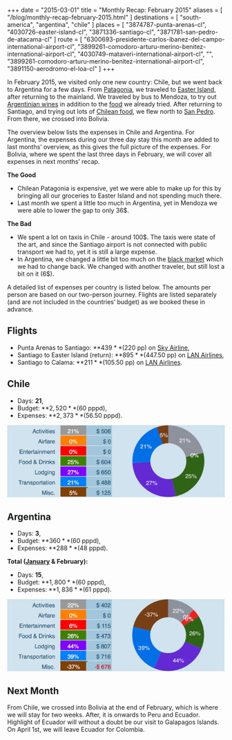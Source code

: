 +++
date    = "2015-03-01"
title   = "Monthly Recap: February 2015"
aliases = [ "/blog/monthly-recap-february-2015.html" ]
destinations = [ "south-america", "argentina", "chile" ]
places  = [
  "3874787-punta-arenas-cl", "4030726-easter-island-cl", "3871336-santiago-cl",
  "3871781-san-pedro-de-atacama-cl"
]
route   = [
  "6300693-presidente-carlos-ibanez-del-campo-international-airport-cl",
  "3899261-comodoro-arturu-merino-benitez-international-airport-cl",
  "4030749-mataveri-international-airport-cl",
  "",
  "3899261-comodoro-arturu-merino-benitez-international-airport-cl",
  "3891150-aerodromo-el-loa-cl"
]
+++

In February 2015, we visited only one new country: Chile, but we went back to Argentina for a few days. From [Patagonia](/the-wilderness-of-chilean-patagonia/), we traveled to [Easter Island](/mysterious-easter-island/), after returning to the mainland. We traveled by bus to Mendoza, to try out [Argentinian wines](/bike-and-wine/) in addition to the [food](/in-search-of-great-steak-and-wine/) we already tried. After returning to Santiago, and trying out lots of [Chilean food](/chile-the-mayo-capital/), we flew north to [San Pedro](/the-chilean-desert/). From there, we crossed into Bolivia.
<!--more-->
The overview below lists the expenses in Chile and Argentina. For Argentina, the expenses during our three day stay this month are added to last months’ overview, as this gives the full picture of the expenses. For Bolivia, where we spent the last three days in February, we will cover all expenses in next months’ recap.

**The Good**

* Chilean Patagonia is expensive, yet we were able to make up for this by bringing all our groceries to Easter Island and not spending much there.
* Last month we spent a little too much in Argentina, yet in Mendoza we were able to lower the gap to only 36$.

**The Bad**

* We spent a lot on taxis in Chile - around 100$. The taxis were state of the art, and since the Santiago airport is not connected with public transport we had to, yet it is still a large expense.
* In Argentina, we changed a little bit too much on the [black market](/money-exchange-in-argentina/) which we had to change back. We changed with another traveler, but still lost a bit on it (6$).

A detailed list of expenses per country is listed below. The amounts per person are based on our two-person journey. Flights are listed separately (and are not included in the countries’ budget) as we booked these in advance.

## Flights
* Punta Arenas to Santiago: **$439** ($220 pp) on [Sky Airline](https://www.skyairline.cl),
* Santiago to Easter Island (return): **$895** ($447.50 pp) on [LAN Airlines](http://www.lan.com/),
* Santiago to Calama: **$211** ($105.50 pp) on [LAN Airlines](http://www.lan.com/).

## Chile
* Days: **21**,
* Budget: **$2,520** ($60 pppd),
* Expenses: **$2,373** ($56.50 pppd).

<span class="img-thumbnail">![Expenses Breakdown](/uploads/budget-chile.png)</span>

## Argentina
* Days: **3**,
* Budget: **$360** ($60 pppd),
* Expenses: **$288** ($48 pppd).

**Total ([January](/monthly-recap-january-2015) & February):**
* Days: **15**,
* Budget: **$1,800** ($60 pppd),
* Expenses: **$1,836** ($61 pppd).

<span class="img-thumbnail">![Expenses Breakdown](/uploads/budget-argentina-feb15.png)</span>

## Next Month
From Chile, we crossed into Bolivia at the end of February, which is where we will stay for two weeks. After, it is onwards to Peru and Ecuador. Highlight of Ecuador will without a doubt be our visit to Galapagos Islands. On April 1st, we will leave Ecuador for Colombia.